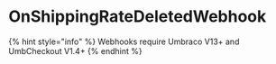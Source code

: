 # OnShippingRateDeletedWebhook

{% hint style="info" %}
Webhooks require Umbraco V13+ and UmbCheckout V1.4+
{% endhint %}

